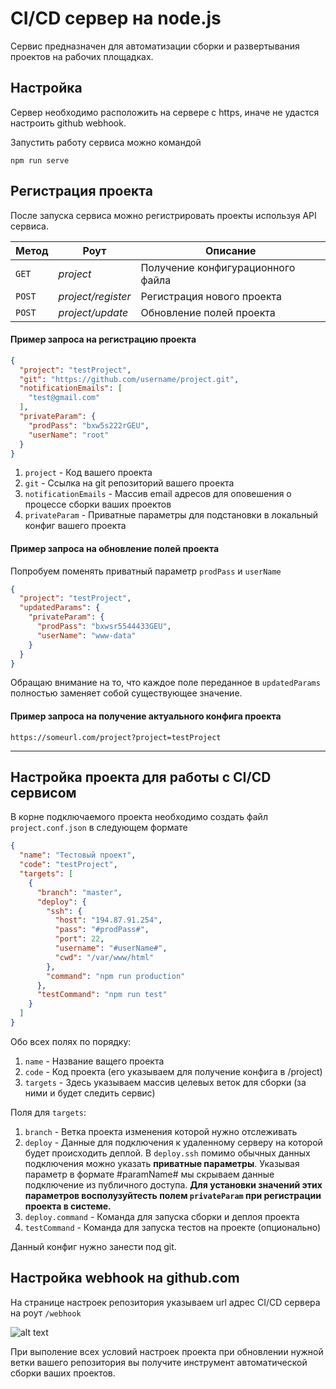 
# CI/CD сервер на node.js

Сервис предназначен для автоматизации сборки и развертывания проектов на рабочих площадках.

## Настройка

Сервер необходимо расположить на сервере с https, иначе не удастся настроить github webhook.

Запустить работу сервиса можно командой

```npm
npm run serve
```

## Регистрация проекта

После запуска сервиса можно регистрировать проекты используя API сервиса.

Метод | Роут | Описание
--- | --- | --- 
`GET` | *project* | Получение конфигурационного файла
`POST` | *project/register* | Регистрация нового проекта
`POST` | *project/update* | Обновление полей проекта

#### Пример запроса на регистрацию проекта

```json
{
  "project": "testProject",
  "git": "https://github.com/username/project.git",
  "notificationEmails": [
    "test@gmail.com"
  ],
  "privateParam": {
    "prodPass": "bxw5s222rGEU",
    "userName": "root"
  }
}
```

1. `project` - Код вашего проекта
2. `git` - Ссылка на git репозиторий вашего проекта
3. `notificationEmails` - Массив email адресов для оповешения о процессе сборки ваших проектов
4. `privateParam` - Приватные параметры для подстановки в локальный конфиг вашего проекта

#### Пример запроса на обновление полей проекта

Попробуем поменять приватный параметр `prodPass` и `userName`

```json
{
  "project": "testProject",
  "updatedParams": {
    "privateParam": {
      "prodPass": "bxwsr5544433GEU",
      "userName": "www-data"
    }
  }
}
```

Обращаю внимание на то, что каждое поле переданное в `updatedParams` полностью 
заменяет собой существующее значение.


#### Пример запроса на получение актуального конфига проекта
```
https://someurl.com/project?project=testProject
```
---

## Настройка проекта для работы с CI/CD сервисом 

В корне подключаемого проекта необходимо создать файл `project.conf.json` в следующем формате

```json
{
  "name": "Тестовый проект",
  "code": "testProject",
  "targets": [
    {
      "branch": "master",
      "deploy": {
        "ssh": {
          "host": "194.87.91.254",
          "pass": "#prodPass#",
          "port": 22,
          "username": "#userName#",
          "cwd": "/var/www/html"
        },
        "command": "npm run production"
      },
      "testCommand": "npm run test"
    }
  ]
}
```

Обо всех полях по порядку:
1. `name` - Название ващего проекта
2. `code` - Код проекта (его указываем для получение конфига в /project)
3. `targets` - Здесь указываем массив целевых веток для сборки (за ними и будет следить сервис)

Поля для `targets`:
1. `branch` - Ветка проекта изменения которой нужно отслеживать
2. `deploy` - Данные для подключения к удаленному серверу на которой будет происходить деплой. 
В `deploy.ssh` помимо обычных данных подключения можно указать **приватные параметры**. 
Указывая параметр в формате #paramName# мы скрываем данные подключение из публичного доступа. 
**Для установки значений этих параметров восполузуйтесть полем `privateParam` 
при регистрации проекта в системе.**
2. `deploy.command` - Команда для запуска cборки и деплоя проекта
3. `testCommand` - Команда для запуска тестов на проекте (опционально)

Данный конфиг нужно занести под git.

## Настройка webhook на github.com

На странице настроек репозитория указываем url адрес CI/CD сервера на роут `/webhook`

![alt text][logo]

[logo]: https://monosnap.com/image/vmZMLOk2DlLZELrWRFXjWKIoVsV42R.png "Logo Title Text 2"

При выполение всех условий настроек проекта при обновлении нужной ветки вашего репозитория вы 
получите инструмент автоматической сборки ваших проектов.
